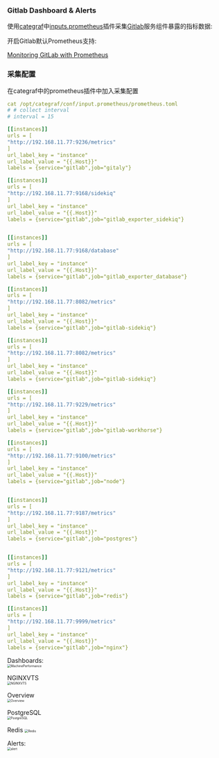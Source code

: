 ### Gitlab Dashboard & Alerts
使用[categraf](https://github.com/flashcatcloud/categraf)中[inputs.prometheus](https://github.com/flashcatcloud/categraf/tree/main/inputs/prometheus)插件采集[Gitlab](https://docs.gitlab.com/)服务组件暴露的指标数据:

开启Gitlab默认Prometheus支持:

[Monitoring GitLab with Prometheus](https://docs.gitlab.com/ee/administration/monitoring/prometheus/)

### 采集配置
在categraf中的prometheus插件中加入采集配置
```yaml
cat /opt/categraf/conf/input.prometheus/prometheus.toml
# # collect interval
# interval = 15

[[instances]]
urls = [
"http://192.168.11.77:9236/metrics"
]
url_label_key = "instance"
url_label_value = "{{.Host}}"
labels = {service="gitlab",job="gitaly"}

[[instances]]
urls = [
"http://192.168.11.77:9168/sidekiq"
]
url_label_key = "instance"
url_label_value = "{{.Host}}"
labels = {service="gitlab",job="gitlab_exporter_sidekiq"}


[[instances]]
urls = [
"http://192.168.11.77:9168/database"
]
url_label_key = "instance"
url_label_value = "{{.Host}}"
labels = {service="gitlab",job="gitlab_exporter_database"}

[[instances]]
urls = [
"http://192.168.11.77:8082/metrics"
]
url_label_key = "instance"
url_label_value = "{{.Host}}"
labels = {service="gitlab",job="gitlab-sidekiq"}

[[instances]]
urls = [
"http://192.168.11.77:8082/metrics"
]
url_label_key = "instance"
url_label_value = "{{.Host}}"
labels = {service="gitlab",job="gitlab-sidekiq"}

[[instances]]
urls = [
"http://192.168.11.77:9229/metrics"
]
url_label_key = "instance"
url_label_value = "{{.Host}}"
labels = {service="gitlab",job="gitlab-workhorse"}

[[instances]]
urls = [
"http://192.168.11.77:9100/metrics"
]
url_label_key = "instance"
url_label_value = "{{.Host}}"
labels = {service="gitlab",job="node"}


[[instances]]
urls = [
"http://192.168.11.77:9187/metrics"
]
url_label_key = "instance"
url_label_value = "{{.Host}}"
labels = {service="gitlab",job="postgres"}


[[instances]]
urls = [
"http://192.168.11.77:9121/metrics"
]
url_label_key = "instance"
url_label_value = "{{.Host}}"
labels = {service="gitlab",job="redis"}

[[instances]]
urls = [
"http://192.168.11.77:9999/metrics"
]
url_label_key = "instance"
url_label_value = "{{.Host}}"
labels = {service="gitlab",job="nginx"}
```

Dashboards:   
<img src="http://download.flashcat.cloud/uPic/MachinePerformance.png" alt="MachinePerformance" style="zoom:50%;" />

NGINXVTS   
<img src="http://download.flashcat.cloud/uPic/NGINXVTS.png" alt="NGINXVTS" style="zoom:50%;" />

Overview   
<img src="http://download.flashcat.cloud/uPic/Overview.png" alt="Overview" style="zoom:50%;" />

PostgreSQL   
<img src="http://download.flashcat.cloud/uPic/PostgreSQL.png" alt="PostgreSQL" style="zoom:50%;" />

Redis
<img src="http://download.flashcat.cloud/uPic/Redis.png" alt="Redis" style="zoom:50%;" />

Alerts:   
<img src="http://download.flashcat.cloud/uPic/alerts.png" alt="alert" style="zoom:50%;" />